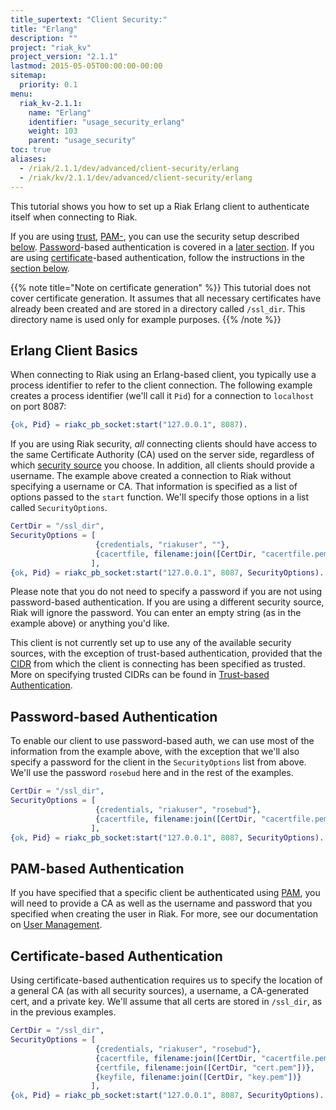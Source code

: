 ```yaml
---
title_supertext: "Client Security:"
title: "Erlang"
description: ""
project: "riak_kv"
project_version: "2.1.1"
lastmod: 2015-05-05T00:00:00-00:00
sitemap:
  priority: 0.1
menu:
  riak_kv-2.1.1:
    name: "Erlang"
    identifier: "usage_security_erlang"
    weight: 103
    parent: "usage_security"
toc: true
aliases:
  - /riak/2.1.1/dev/advanced/client-security/erlang
  - /riak/kv/2.1.1/dev/advanced/client-security/erlang
---
```


This tutorial shows you how to set up a Riak Erlang client to
authenticate itself when connecting to Riak.

If you are using [trust]({{<baseurl>}}riak/kv/2.1.1/using/security/managing-sources/), [PAM-]({{<baseurl>}}riak/kv/2.1.1/using/security/managing-sources/#pam-based-authentication), you can use the security setup described [below](#erlang-client-basics). [Password]({{<baseurl>}}riak/kv/2.1.1/using/security/managing-sources/#password-based-authentication)-based authentication is covered
in a [later section](#password-based-authentication). If you are using
[certificate]({{<baseurl>}}riak/kv/2.1.1/using/security/managing-sources/#certificate-based-authentication)-based authentication, follow
the instructions in the [section below](#certificate-based-authentication).

{{% note title="Note on certificate generation" %}}
This tutorial does not cover certificate generation. It assumes that all
necessary certificates have already been created and are stored in a directory
called `/ssl_dir`. This directory name is used only for example purposes.
{{% /note %}}

## Erlang Client Basics

When connecting to Riak using an Erlang-based client, you typically use
a process identifier to refer to the client connection. The following
example creates a process identifier (we'll call it `Pid`) for a
connection to `localhost` on port 8087:

```erlang
{ok, Pid} = riakc_pb_socket:start("127.0.0.1", 8087).
```

If you are using Riak security, _all_ connecting clients should have
access to the same Certificate Authority (CA) used on the server side,
regardless of which [security source]({{<baseurl>}}riak/kv/2.1.1/using/security/managing-sources/) you
choose. In addition, all clients should provide a username. The example
above created a connection to Riak without specifying a username or CA.
That information is specified as a list of options passed to the
`start` function. We'll specify those options in a list called
`SecurityOptions`.

```erlang
CertDir = "/ssl_dir",
SecurityOptions = [
                   {credentials, "riakuser", ""},
                   {cacertfile, filename:join([CertDir, "cacertfile.pem"])}
                  ],
{ok, Pid} = riakc_pb_socket:start("127.0.0.1", 8087, SecurityOptions).
```

Please note that you do not need to specify a password if you are not
using password-based authentication. If you are using a different
security source, Riak will ignore the password. You can enter an empty
string (as in the example above) or anything you'd like.

This client is not currently set up to use any of the available security
sources, with the exception of trust-based authentication, provided that
the [CIDR](http://en.wikipedia.org/wiki/Classless_Inter-Domain_Routing)
from which the client is connecting has been specified as trusted. More
on specifying trusted CIDRs can be found in [Trust-based Authentication]({{<baseurl>}}riak/kv/2.1.1/using/security/managing-sources/#trust-based-authentication).

## Password-based Authentication

To enable our client to use password-based auth, we can use most of the
information from the example above, with the exception that we'll also
specify a password for the client in the `SecurityOptions` list from
above. We'll use the password `rosebud` here and in the rest of the
examples.

```erlang
CertDir = "/ssl_dir",
SecurityOptions = [
                   {credentials, "riakuser", "rosebud"},
                   {cacertfile, filename:join([CertDir, "cacertfile.pem"])}
                  ],
{ok, Pid} = riakc_pb_socket:start("127.0.0.1", 8087, SecurityOptions).
```

## PAM-based Authentication

If you have specified that a specific client be authenticated using
[PAM]({{<baseurl>}}riak/kv/2.1.1/using/security/managing-sources/#pam-based-authentication), you will
need to provide a CA as well as the username and password that you
specified when creating the user in Riak. For more, see our
documentation on [User Management]({{<baseurl>}}riak/kv/2.1.1/using/security/basics/#user-management).

## Certificate-based Authentication

Using certificate-based authentication requires us to specify the
location of a general CA (as with all security sources), a username, a
CA-generated cert, and a private key. We'll assume that all certs are
stored in `/ssl_dir`, as in the previous examples.

```erlang
CertDir = "/ssl_dir",
SecurityOptions = [
                   {credentials, "riakuser", "rosebud"},
                   {cacertfile, filename:join([CertDir, "cacertfile.pem"])},
                   {certfile, filename:join([CertDir, "cert.pem"])},
                   {keyfile, filename:join([CertDir, "key.pem"])}
                  ],
{ok, Pid} = riakc_pb_socket:start("127.0.0.1", 8087, SecurityOptions).
```
